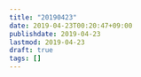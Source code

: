```yaml
---
title: "20190423"
date: 2019-04-23T00:20:47+09:00
publishdate: 2019-04-23
lastmod: 2019-04-23
draft: true
tags: []
---
```

